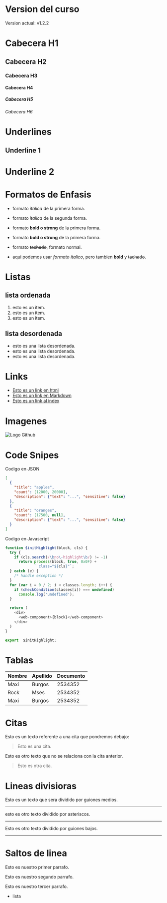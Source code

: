 # Version del curso
Version actual: v1.2.2

# Cabecera H1
## Cabecera H2
### Cabecera H3
#### Cabecera H4
##### Cabecera H5
###### Cabecera H6

# Underlines 
Underline 1 
------------

Underline 2
============

# Formatos de Enfasis
- formato *italica* de la primera forma.
- formato _italica_ de la segunda forma.

- formato **bold o strong** de la primera forma.
- formato __bold o strong__ de la primera forma.

- formato ~~tachado~~, formato normal.
- aqui podemos usar *formato italico*, pero tambien **bold** 
y ~~tachado~~.

# Listas

## lista ordenada

1. esto es un item.
2. esto es un item.
3. esto es un item.

## lista desordenada
- esto es una lista desordenada.
- esto es una lista desordenada.
- esto es una lista desordenada.

# Links
- <a href="http://google.com">Esto es un link en html</a>
- [Esto es un link en Markdown](http://google.com)
- [Esto es un link al index](index.html)

# Imagenes
![Logo Github](https://static.vecteezy.com/system/resources/previews/001/192/658/non_2x/cloud-computing-security-icon-png.png)


# Code Snipes
Codigo en JSON
```JSON
[
  {
    "title": "apples",
    "count": [12000, 20000],
    "description": {"text": "...", "sensitive": false}
  },
  {
    "title": "oranges",
    "count": [17500, null],
    "description": {"text": "...", "sensitive": false}
  }
]
```

Codigo en Javascript
```Javascript
function $initHighlight(block, cls) {
  try {
    if (cls.search(/\bno\-highlight\b/) != -1)
      return process(block, true, 0x0F) +
             ` class="${cls}"`;
  } catch (e) {
    /* handle exception */
  }
  for (var i = 0 / 2; i < classes.length; i++) {
    if (checkCondition(classes[i]) === undefined)
      console.log('undefined');
  }

  return (
    <div>
      <web-component>{block}</web-component>
    </div>
  )
}

export  $initHighlight;
```

# Tablas

| Nombre | Apellido | Documento |
| ------ | -------- | --------- |
| Maxi   | Burgos   | 2534352   |
| Rock   | Mses     | 2534352   |
| Maxi   | Burgos   | 2534352   |


# Citas
Esto es un texto referente a una cita que pondremos debajo:

> Esto es una cita.

Esto es otro texto que no se relaciona con la cita anterior.
>Esto es otra cita.

# Lineas divisioras

Esto es un texto que sera dividido por guiones medios.

--- 

esto es otro texto dividido por asteriscos.

***

Esto es otro texto dividido por guiones bajos.

___


# Saltos de linea

Esto es nuestro primer parrafo.

Esto es nuestro segundo parrafo.

Esto es nuestro tercer parrafo.
- lista









